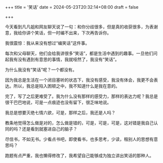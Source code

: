 +++
title = '笑话'
date = 2024-05-23T20:32:14+08:00
draft = false

+++

今天看到凡凡姐和网友聊天说了一句：和你分歧很多，但是真的收获很多，为表谢意，我给你讲个笑话，但一时编不出来，下次再告诉你。

我很震惊：我从来没有想过“编笑话”这件事。

每次和父母聊天，他们会给我讲很多“笑话”，都是生活中遇到的趣事。一旦他们问起我有没有遇到有意思的事情，我就哑然了，我没有“笑话”。

为什么我没有“笑话”呢？一个都没有。

因为我总是生活在一个闭目塞听的状态下，我没有感受，我没有体会，我更不会表达。所以，我总是陷入困顿之中，我不知道什么是我在意的。

完了，写了之后更难受了。我为什么没有那样的感受力，那样的表达力呢？我总是很干巴巴地说，可是一点痕迹也没有留下，很乏味地说。

我总是想要灭绝七情六欲，可是，那样之后，我还是人吗？

教条地觉得怎么做是对的，怎么做是错的，可是，可是，可是，这对错是我自己认同的吗？还是看到就塞进自己的脑子？

尽信书，不如无书。少看点书吧，即使看书，也多思考，少读，租别人的思想有意思吗？

跑题有点严重，我也懒得修改了，我希望自己能够成为独立讲出笑话的那种人。

